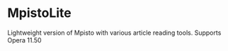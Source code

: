 # MpistoLite
Lightweight version of Mpisto with various article reading tools. Supports Opera 11.50
